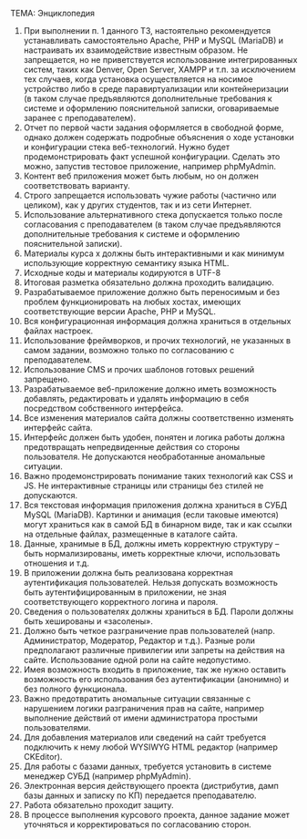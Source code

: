 ТЕМА:	Энциклопедия


1)	При выполнении п. 1 данного ТЗ, настоятельно рекомендуется устанавливать самостоятельно Apache, PHP и MySQL (MariaDB) и настраивать их взаимодействие известным образом. Не запрещается, но не приветствуется использование интегрированных систем, таких как Denver, Open Server, XAMPP и т.п. за исключением тех случаев, когда установка осуществляется на носимое устройство либо в среде паравиртуализации или контейнеризации (в таком случае предъявляются дополнительные требования к системе и оформлению пояснительной записки, оговариваемые заранее с преподавателем).
2)	Отчет по первой части задания оформляется в свободной форме, однако должен содержать подробные объяснения о ходе установки и конфигурации стека веб-технологий. Нужно будет продемонстрировать факт успешной конфигурации. Сделать это можно, запустив тестовое приложение, например phpMyAdmin.
3)	Контент веб приложения может быть любым, но он должен соответствовать варианту.
4)	Строго запрещается использовать чужие работы (частично или целиком), как у других студентов, так и из сети Интернет.
5)	Использование альтернативного стека допускается только после согласования с преподавателем (в таком случае предъявляются дополнительные требования к системе и оформлению пояснительной записки).
6)	Материалы курса x	должны быть интерактивными и как минимум использующие корректную семантику языка HTML.
7)	Исходные коды и материалы кодируются в UTF-8 
8)	Итоговая разметка обязательно должна проходить валидацию.
9)	Разрабатываемое приложение должно быть переносимым и без проблем функционировать на любых хостах, имеющих соответствующие версии Apache, PHP и MySQL. 
10)	Вся конфигурационная информация должна храниться в отдельных файлах настроек. 
11)	Использование фреймворков, и прочих технологий, не указанных в самом задании, возможно только по согласованию с преподавателем.
12)	Использование CMS и прочих шаблонов готовых решений запрещено.
13)	Разрабатываемое веб-приложение должно иметь возможность добавлять, редактировать и удалять информацию в себя посредством собственного интерфейса. 
14)	Все изменения материалов сайта должны соответственно изменять интерфейс сайта. 
15)	Интерфейс должен быть удобен, понятен и логика работы должна предотвращать непредвиденные действия со стороны пользователя. Не допускаются необработанные аномальные ситуации.
16)	Важно продемонстрировать понимание таких технологий как CSS и JS. Не интерактивные страницы или страницы без стилей не допускаются.
17)	Вся текстовая информация приложения должна храниться в СУБД MySQL (MariaDB). Картинки и анимация (если таковые имеются) могут храниться как в самой БД в бинарном виде, так и как ссылки на отдельные файлах, размещенные в каталоге сайта. 
18)	Данные, хранимые в БД, должны иметь корректную структуру – быть нормализированы, иметь корректные ключи, использовать отношения и т.д. 
19)	В приложении должна быть реализована корректная аутентификация пользователей. Нельзя допускать возможность быть аутентифицированным в приложении, не зная соответствующего корректного логина и пароля. 
20)	Сведения о пользователях должны храниться в БД. Пароли должны быть хешированы и «засолены».
21)	Должно быть четкое разграничение прав пользователей (напр. Администратор, Модератор, Редактор и т.д.). Разные роли предполагают различные привилегии или запреты на действия на сайте. Использование одной роли на сайте недопустимо.
22)	Имея возможность входить в приложение, так же нужно оставить возможность его использования без аутентификации (анонимно) и без полного функционала.
23)	Важно предотвратить аномальные ситуации связанные с нарушением логики разграничения прав на сайте, например выполнение действий от имени администратора простыми пользователями.
24)	Для добавления материалов или сведений на сайт требуется подключить к нему любой WYSIWYG HTML редактор (например CKEditor). 
25)	Для работы с базами данных, требуется установить в системе менеджер СУБД (например phpMyAdmin). 
26)	Электронная версия действующего проекта (дистрибутив, дамп базы данных и записку по КП) передается преподавателю. 
27)	Работа обязательно проходит защиту.
28)	В процессе выполнения курсового проекта, данное задание может уточняться и корректироваться по согласованию сторон. 



